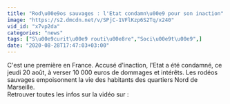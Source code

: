 ```yaml
---
title: "Rod\u00e9os sauvages : l'Etat condamn\u00e9 pour son inaction"
image: "https://s2.dmcdn.net/v/SPjC-1VFlKzp6S2Tq/x240"
vid_id: "x7vp2da"
categories: "news"
tags: ["S\u00e9curit\u00e9 routi\u00e8re","Soci\u00e9t\u00e9",]
date: "2020-08-28T17:47:03+03:00"
---
```

C'est une première en France. Accusé d'inaction, l'Etat a été condamné, ce jeudi 20 août, à verser 10 000 euros de dommages et intérêts. Les rodéos sauvages empoisonnent la vie des habitants des quartiers Nord de Marseille.   <br>Retrouver toutes les infos sur la vidéo sur : 
